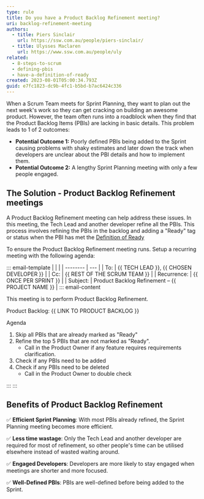 ```yaml
---
type: rule
title: Do you have a Product Backlog Refinement meeting?
uri: backlog-refinement-meeting
authors:
  - title: Piers Sinclair
    url: https://ssw.com.au/people/piers-sinclair/
  - title: Ulysses Maclaren
    url: https://www.ssw.com.au/people/uly
related:
  - 8-steps-to-scrum
  - defining-pbis
  - have-a-definition-of-ready
created: 2023-08-01T05:00:34.793Z
guid: e7fc1823-dc9b-4fc1-b5bd-b7ac6424c336
---
```



When a Scrum Team meets for Sprint Planning, they want to plan out the next week's work so they can get cracking on building an awesome product. However, the team often runs into a roadblock when they find that the Product Backlog Items (PBIs) are lacking in basic details. This problem leads to 1 of 2 outcomes:
- **Potential Outcome 1:** Poorly defined PBIs being added to the Sprint causing problems with shaky estimates and later down the track when developers are unclear about the PBI details and how to implement them.
- **Potential Outcome 2:** A lengthy Sprint Planning meeting with only a few people engaged.



<!--endintro-->





## The Solution - Product Backlog Refinement meetings

A Product Backlog Refinement meeting can help address these issues. In this meeting, the Tech Lead and another developer refine all the PBIs. This process involves refining the PBIs in the backlog and adding a "Ready" tag or status when the PBI has met the [Definition of Ready](have-a-definition-of-ready)

To ensure the Product Backlog Refinement meeting runs. Setup a recurring meeting with the following agenda:

::: email-template
|          |     |
| -------- | --- |
| To:      | {{ TECH LEAD }}, {{ CHOSEN DEVELOPER }} |
| Cc:      | {{ REST OF THE SCRUM TEAM }} |
| Recurrence:      | {{ ONCE PER SPRINT }} |
| Subject: | Product Backlog Refinement –  {{ PROJECT NAME }} |
::: email-content 

This meeting is to perform Product Backlog Refinement.

Product Backlog: {{ LINK TO PRODUCT BACKLOG }}

Agenda
1. Skip all PBIs that are already marked as "Ready"
2. Refine the top 5 PBIs that are not marked as "Ready". 
    - Call in the Product Owner if any feature requires requirements clarification.
3. Check if any PBIs need to be added
4. Check if any PBIs need to be deleted
    - Call in the Product Owner to double check

:::
:::

## Benefits of Product Backlog Refinement

✅ **Efficient Sprint Planning**: With most PBIs already refined, the Sprint Planning meeting becomes more efficient.

✅ **Less time wastage**: Only the Tech Lead and another developer are required for most of refinement, so other people's time can be utilised elsewhere instead of wasted waiting around.

✅ **Engaged Developers**: Developers are more likely to stay engaged when meetings are shorter and more focused.

✅ **Well-Defined PBIs**: PBIs are well-defined before being added to the Sprint.




